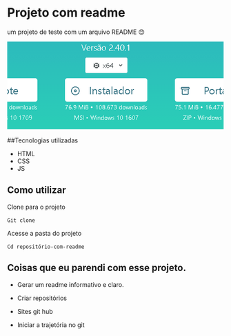 # Projeto com readme
um projeto de teste com um arquivo README 😊

<img src="./Animação.gif" alt= gif exemplificativo >

##Tecnologias utilizadas
- HTML 
- CSS
- JS

##  Como utilizar

Clone para o projeto
```
Git clone
```
Acesse a pasta do projeto
```
Cd repositório-com-readme
```

## Coisas que eu parendi com esse projeto.

- Gerar um readme informativo e claro.

- Criar repositórios

- Sites git hub

- Iniciar a trajetória no git